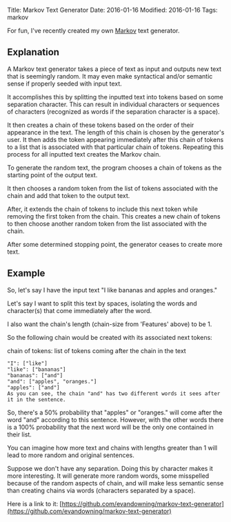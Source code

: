 Title: Markov Text Generator
Date: 2016-01-16
Modified: 2016-01-16
Tags: markov

For fun, I've recently created my own [Markov](https://en.wikipedia.org/wiki/Markov_chain) text generator.

## Explanation

A Markov text generator takes a piece of text as input and outputs new text that is seemingly random. It may even make syntactical and/or semantic sense if properly seeded with input text.

It accomplishes this by splitting the inputted text into tokens based on some separation character. This can result in individual characters or sequences of characters (recognized as words if the separation character is a space).

It then creates a chain of these tokens based on the order of their appearance in the text. The length of this chain is chosen by the generator's user. It then adds the token appearing immediately after this chain of tokens to a list that is associated with that particular chain of tokens. Repeating this process for all inputted text creates the Markov chain.

To generate the random text, the program chooses a chain of tokens as the starting point of the output text.

It then chooses a random token from the list of tokens associated with the chain and add that token to the output text.

After, it extends the chain of tokens to include this next token while removing the first token from the chain. This creates a new chain of tokens to then choose another random token from the list associated with the chain.

After some determined stopping point, the generator ceases to create more text.

## Example

So, let's say I have the input text "I like bananas and apples and oranges."

Let's say I want to split this text by spaces, isolating the words and character(s) that come immediately after the word.

I also want the chain's length (chain-size from 'Features' above) to be 1.

So the following chain would be created with its associated next tokens:

chain of tokens: list of tokens coming after the chain in the text

```
"I": ["like"]
"like": ["bananas"]
"bananas": ["and"]
"and": ["apples", "oranges."]
"apples": ["and"]
As you can see, the chain "and" has two different words it sees after it in the sentence.
```

So, there's a 50% probability that "apples" or "oranges." will come after the word "and" according to this sentence. However, with the other words there is a 100% probability that the next word will be the only one contained in their list.

You can imagine how more text and chains with lengths greater than 1 will lead to more random and original sentences.

Suppose we don't have any separation. Doing this by character makes it more interesting. It will generate more random words, some misspelled because of the random aspects of chain, and will make less semantic sense than creating chains via words (characters separated by a space).

Here is a link to it: [https://github.com/evandowning/markov-text-generator](https://github.com/evandowning/markov-text-generator)
